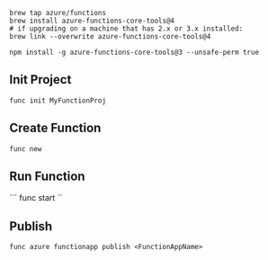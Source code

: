 ```
brew tap azure/functions
brew install azure-functions-core-tools@4
# if upgrading on a machine that has 2.x or 3.x installed:
brew link --overwrite azure-functions-core-tools@4
```

```
npm install -g azure-functions-core-tools@3 --unsafe-perm true
```

## Init Project
``` func init MyFunctionProj ```

## Create Function
``` func new ```


## Run Function
``` func start ``


## Publish 
``` func azure functionapp publish <FunctionAppName> ```